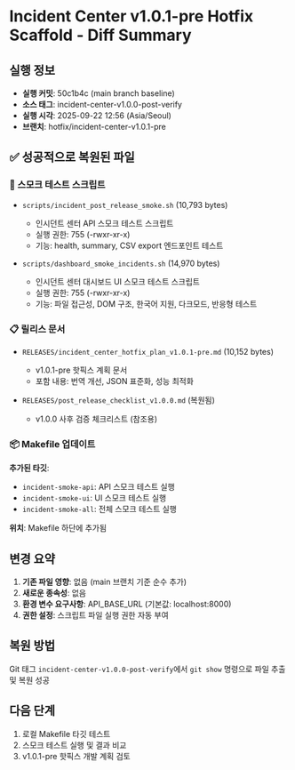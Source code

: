 # Incident Center v1.0.1-pre Hotfix Scaffold - Diff Summary

## 실행 정보
- **실행 커밋**: 50c1b4c (main branch baseline)
- **소스 태그**: incident-center-v1.0.0-post-verify
- **실행 시각**: 2025-09-22 12:56 (Asia/Seoul)
- **브랜치**: hotfix/incident-center-v1.0.1-pre

## ✅ 성공적으로 복원된 파일

### 📜 스모크 테스트 스크립트
- `scripts/incident_post_release_smoke.sh` (10,793 bytes)
  - 인시던트 센터 API 스모크 테스트 스크립트
  - 실행 권한: 755 (-rwxr-xr-x)
  - 기능: health, summary, CSV export 엔드포인트 테스트

- `scripts/dashboard_smoke_incidents.sh` (14,970 bytes)
  - 인시던트 센터 대시보드 UI 스모크 테스트 스크립트
  - 실행 권한: 755 (-rwxr-xr-x)
  - 기능: 파일 접근성, DOM 구조, 한국어 지원, 다크모드, 반응형 테스트

### 📋 릴리스 문서
- `RELEASES/incident_center_hotfix_plan_v1.0.1-pre.md` (10,152 bytes)
  - v1.0.1-pre 핫픽스 계획 문서
  - 포함 내용: 번역 개선, JSON 표준화, 성능 최적화

- `RELEASES/post_release_checklist_v1.0.0.md` (복원됨)
  - v1.0.0 사후 검증 체크리스트 (참조용)

### 📦 Makefile 업데이트
**추가된 타깃**:
- `incident-smoke-api`: API 스모크 테스트 실행
- `incident-smoke-ui`: UI 스모크 테스트 실행
- `incident-smoke-all`: 전체 스모크 테스트 실행

**위치**: Makefile 하단에 추가됨

## 변경 요약
1. **기존 파일 영향**: 없음 (main 브랜치 기준 순수 추가)
2. **새로운 종속성**: 없음
3. **환경 변수 요구사항**: API_BASE_URL (기본값: localhost:8000)
4. **권한 설정**: 스크립트 파일 실행 권한 자동 부여

## 복원 방법
Git 태그 `incident-center-v1.0.0-post-verify`에서 `git show` 명령으로 파일 추출 및 복원 성공

## 다음 단계
1. 로컬 Makefile 타깃 테스트
2. 스모크 테스트 실행 및 결과 비교
3. v1.0.1-pre 핫픽스 개발 계획 검토